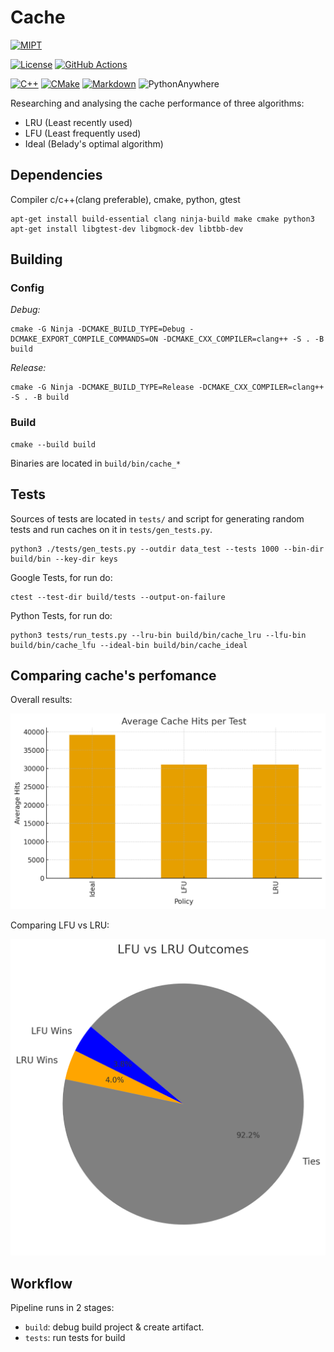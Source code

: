 # Cache

[![MIPT](https://img.shields.io/endpoint?style=plastic&url=https%3A%2F%2Fraw.githubusercontent.com%2Fkhmelnitskiianton%2FCache%2Fmain%2F.github%2Fbadge%2Fmipt-badge.json)](#)

[![License](https://img.shields.io/github/license/khmelnitskiianton/mega-humidifier)](#)
[![GitHub Actions](https://img.shields.io/badge/GitHub_Actions-2088FF?logo=github-actions&logoColor=white)](#)

[![C++](https://img.shields.io/badge/C++-%2300599C.svg?logo=c%2B%2B&logoColor=white)](#)
[![CMake](https://img.shields.io/badge/CMake-064F8C?logo=cmake&logoColor=fff)](#)
[![Markdown](https://img.shields.io/badge/Markdown-%23000000.svg?logo=markdown&logoColor=white)](#)
![PythonAnywhere](https://img.shields.io/badge/pythonanywhere-%232F9FD7.svg?style=for-the-badge&logo=pythonanywhere&logoColor=151515)


Researching and analysing the cache performance of three algorithms:
- LRU (Least recently used)
- LFU (Least frequently used)
- Ideal (Belady's optimal algorithm)

## Dependencies

Compiler c/c++(clang preferable), cmake, python, gtest

```shell
apt-get install build-essential clang ninja-build make cmake python3
apt-get install libgtest-dev libgmock-dev libtbb-dev
```

## Building

### Config

*Debug:*
```shell
cmake -G Ninja -DCMAKE_BUILD_TYPE=Debug -DCMAKE_EXPORT_COMPILE_COMMANDS=ON -DCMAKE_CXX_COMPILER=clang++ -S . -B build
```
*Release:*
```shell
cmake -G Ninja -DCMAKE_BUILD_TYPE=Release -DCMAKE_CXX_COMPILER=clang++ -S . -B build
```

### Build
```
cmake --build build
```

Binaries are located in `build/bin/cache_*`

## Tests

Sources of tests are located in `tests/` and script for generating random tests and run caches on it in `tests/gen_tests.py`.

```shell
python3 ./tests/gen_tests.py --outdir data_test --tests 1000 --bin-dir build/bin --key-dir keys
```

Google Tests, for run do:

```shell
ctest --test-dir build/tests --output-on-failure
```

Python Tests, for run do:

```shell
python3 tests/run_tests.py --lru-bin build/bin/cache_lru --lfu-bin build/bin/cache_lfu --ideal-bin build/bin/cache_ideal
```

## Comparing cache's perfomance

Overall results:

![](.github/images/results.png)

Comparing LFU vs LRU:

![](.github/images/lru_vs_lfu.png)

## Workflow

Pipeline runs in 2 stages:
- `build`: debug build project & create artifact.
- `tests`: run tests for build